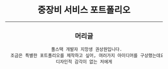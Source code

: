 <h1 align="center">중장비 서비스 포트폴리오</h1>

---

<h2 align="center">머리글</h1>
<div>
  <pre style="text-align:center;">
  풀스택 개발자 지망생 권상원입니다.
  조금은 특별한 포트폴리오를 제작하고 싶어, 여러가지 아이디어를 구상했는데요.
  디자인적 감각이 없는 저에게  
  </pre>
</div>

